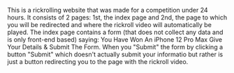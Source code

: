 This is a rickrolling website that was made for a competition under 24 hours.
It consists of 2 pages: 1st, the index page and 2nd, the page to which you will be redirected and where the rickroll video will automatically be played.
The index page contains a form (that does not collect any data and is only front-end based) saying: You Have Won An iPhone 12 Pro Max Give Your Details & Submit The Form.
When you "Submit" the form by clicking a button "Submit" which doesn't actually submit your informatio but rather is just a button redirecting you to the page with the rickroll video.
